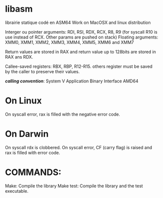 # libasm

librairie statique codé en ASM64
Work on MacOSX and linux distribution

Interger ou pointer arguments:  RDI, RSI, RDX, RCX, R8, R9 (for syscall R10 is use instead of RCX. Other params are pushed on stack)
Floating arguments: XMM0, XMM1, XMM2, XMM3, XMM4, XMM5, XMM6 and XMM7

Return values are stored in RAX and return value up to 128bits are stored in RAX ans RDX.

Callee-saved registers: RBX, RBP, R12-R15.
others register must be saved by the caller to preserve their values.

***calling convention***: System V Application Binary Interface AMD64

# On Linux
On syscall error, rax is filled with the negative error code.

# On Darwin
On syscall rdx is clobbered.
On syscall error, CF (carry flag) is raised and rax is filled with error code.

# COMMANDS:

Make:   Compile the library
Make test: Compile the library and the test executable.